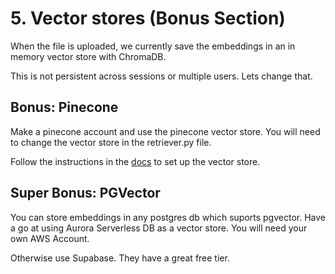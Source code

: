 # 5. Vector stores (Bonus Section)

When the file is uploaded, we currently save the embeddings in an in memory vector store with ChromaDB.

This is not persistent across sessions or multiple users. Lets change that.

## Bonus: Pinecone

Make a pinecone account and use the pinecone vector store. You will need to change the vector store in the retriever.py file.

Follow the instructions in the [docs](https://python.langchain.com/docs/integrations/vectorstores/pinecone) to set up the vector store.

## Super Bonus: PGVector

You can store embeddings in any postgres db which suports pgvector. Have a go at using Aurora Serverless DB as a vector store. You will need your own AWS Account.

Otherwise use Supabase. They have a great free tier.

